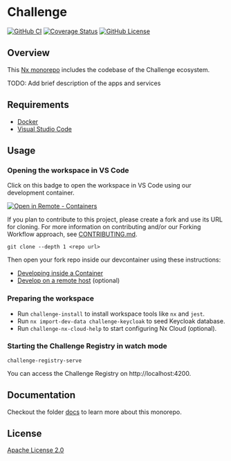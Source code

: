 # Challenge

[![GitHub CI](https://img.shields.io/github/workflow/status/Sage-Bionetworks/challenge-registry/CI.svg?color=007acc&labelColor=555555&logoColor=ffffff&style=for-the-badge&logo=github)](https://github.com/Sage-Bionetworks/challenge-registry/actions)
[![Coverage Status](https://img.shields.io/coveralls/github/Sage-Bionetworks/challenge-registry.svg?color=007acc&labelColor=555555&logoColor=ffffff&style=for-the-badge&label=coverage&logo=Coveralls)](https://coveralls.io/github/Sage-Bionetworks/challenge-registry?branch=main)
[![GitHub License](https://img.shields.io/github/license/Sage-Bionetworks/challenge-registry.svg?color=007acc&labelColor=555555&logoColor=ffffff&style=for-the-badge&logo=github)](https://github.com/Sage-Bionetworks/challenge-registry/blob/main/LICENSE)

## Overview

This [Nx monorepo](https://nx.dev/) includes the codebase of the Challenge
ecosystem.

TODO: Add brief description of the apps and services

## Requirements

- [Docker]
- [Visual Studio Code]

## Usage

### Opening the workspace in VS Code

Click on this badge to open the workspace in VS Code using our development
container.

[![Open in Remote - Containers](https://img.shields.io/static/v1?label=Remote%20-%20Containers&message=Open&color=blue&logo=visualstudiocode&style=for-the-badge)](https://vscode.dev/redirect?url=vscode://ms-vscode-remote.remote-containers/cloneInVolume?url=https://github.com/Sage-Bionetworks/challenge-registry "Open in VS Code Remote - Containers")

If you plan to contribute to this project, please create a fork and use its URL
for cloning. For more information on contributing and/or our Forking Workflow
approach, see [CONTRIBUTING.md](.github/CONTRIBUTING.md).

    git clone --depth 1 <repo url>

Then open your fork repo inside our devcontainer using these instructions:

- [Developing inside a Container](./docs/devcontainer.md)
- [Develop on a remote host](./docs/develop-on-a-remote-host.md) (optional)

### Preparing the workspace

- Run `challenge-install` to install workspace tools like `nx` and `jest`.
- Run `nx import-dev-data challenge-keycloak` to seed Keycloak database.
- Run `challenge-nx-cloud-help` to start configuring Nx Cloud (optional).

### Starting the Challenge Registry in watch mode

    challenge-registry-serve

You can access the Challenge Registry on http://localhost:4200.

## Documentation

Checkout the folder [docs](./docs) to learn more about this monorepo.

## License

[Apache License 2.0]

<!-- Links -->

[Docker]: https://docs.docker.com/get-docker/
[Visual Studio Code]: https://code.visualstudio.com/
[Apache License 2.0]: https://github.com/Sage-Bionetworks/challenge-registry/blob/main/LICENSE.txt
